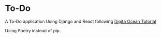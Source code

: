 # To-Do
A To-Do application Using Django and React following [Digita Ocean Tutorial](https://www.digitalocean.com/community/tutorials/build-a-to-do-application-using-django-and-react)

Using Poetry instead of pip.